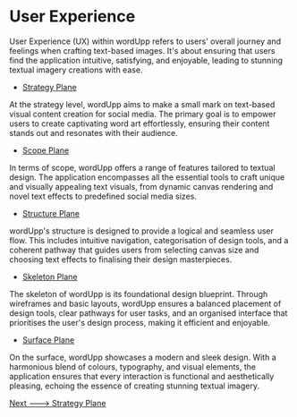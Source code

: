 # User Experience


User Experience (UX) within wordUpp refers to users' overall journey and feelings when crafting text-based images. It's about ensuring that users find the application intuitive, satisfying, and enjoyable, leading to stunning textual imagery creations with ease.


 


* [Strategy Plane](ux_strategy.md)

At the strategy level, wordUpp aims to make a small mark on text-based visual content creation for social media. The primary goal is to empower users to create captivating word art effortlessly, ensuring their content stands out and resonates with their audience.

* [Scope Plane](ux_scope.md)

In terms of scope, wordUpp offers a range of features tailored to textual design. The application encompasses all the essential tools to craft unique and visually appealing text visuals, from dynamic canvas rendering and novel text effects to predefined social media sizes.

* [Structure Plane](ux_structure.md)

wordUpp's structure is designed to provide a logical and seamless user flow. This includes intuitive navigation, categorisation of design tools, and a coherent pathway that guides users from selecting canvas size and choosing text effects to finalising their design masterpieces.

* [Skeleton Plane](ux_skeleton.md)

The skeleton of wordUpp is its foundational design blueprint. Through wireframes and basic layouts, wordUpp ensures a balanced placement of design tools, clear pathways for user tasks, and an organised interface that prioritises the user's design process, making it efficient and enjoyable.

* [Surface Plane](ux_surface.md)

On the surface, wordUpp showcases a modern and sleek design. With a harmonious blend of colours, typography, and visual elements, the application ensures that every interaction is functional and aesthetically pleasing, echoing the essence of creating stunning textual imagery.


 [Next ---> Strategy Plane](ux_strategy.md)  
